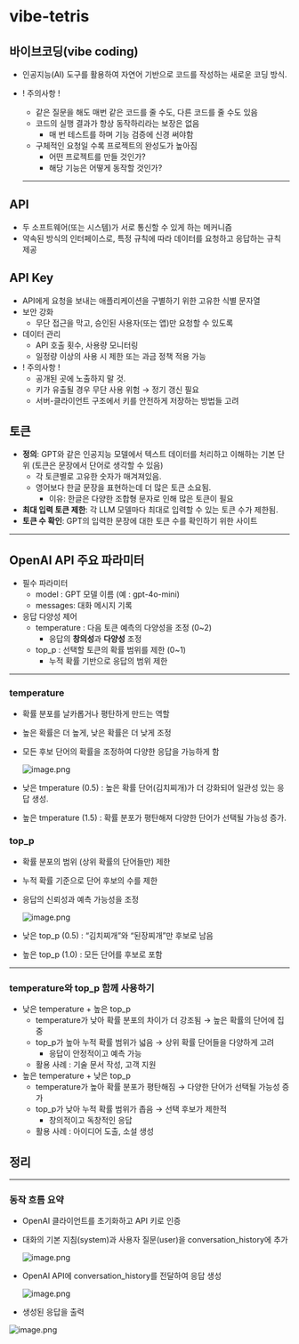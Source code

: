 # vibe-tetris
## 바이브코딩(vibe coding)

- 인공지능(AI) 도구를 활용하여 자연어 기반으로 코드를 작성하는 새로운 코딩 방식.
- ! 주의사항 !
    - 같은 질문을 해도 매번 같은 코드를 줄 수도, 다른 코드를 줄 수도 있음
    - 코드의 실행 결과가 항상 동작하리라는 보장은 없음
        - 매 번 테스트를 하며 기능 검증에 신경 써야함
    - 구체적인 요청일 수록 프로젝트의 완성도가 높아짐
        - 어떤 프로젝트를 만들 것인가?
        - 해당 기능은 어떻게 동작할 것인가?
    
    ---
    

## API

- 두 소프트웨어(또는 시스템)가 서로 통신할 수 있게 하는 메커니즘
- 약속된 방식의 인터페이스로, 특정 규칙에 따라 데이터를 요청하고 응답하는 규칙 제공

## API Key

- API에게 요청을 보내는 애플리케이션을 구별하기 위한 고유한 식별 문자열
- 보안 강화
    - 무단 접근을 막고, 승인된 사용자(또는 앱)만 요청할 수 있도록
- 데이터 관리
    - API 호출 횟수, 사용량 모니터링
    - 일정량 이상의 사용 시 제한 또는 과금 정책 적용 가능
- ! 주의사항 !
    - 공개된 곳에 노출하지 말 것.
    - 키가 유출될 경우 무단 사용 위험 → 정기 갱신 필요
    - 서버-클라이언트 구조에서 키를 안전하게 저장하는 방법들 고려

## 토큰

- **정의**: GPT와 같은 인공지능 모델에서 텍스트 데이터를 처리하고 이해하는 기본 단위 (토큰은 문장에서 단어로 생각할 수 있음)
    - 각 토큰별로 고유한 숫자가 매겨져있음.
    - 영어보다 한글 문장을 표현하는데 더 많은 토큰 소요됨.
        - 이유: 한글은 다양한 조합형 문자로 인해 많은 토큰이 필요
- **최대 입력 토큰 제한**: 각 LLM 모델마다 최대로 입력할 수 있는 토큰 수가 제한됨.
- **토큰 수 확인**: GPT의 입력한 문장에 대한 토큰 수를 확인하기 위한 사이트

---

## OpenAI API 주요 파라미터

- 필수 파라미터
    - model : GPT 모델 이름 (예 : gpt-4o-mini)
    - messages: 대화 메시지 기록
- 응답 다양성 제어
    - temperature : 다음 토큰 예측의 다양성을 조정 (0~2)
        - 응답의 **창의성**과 **다양성** 조정
    - top_p : 선택할 토큰의 확률 범위를 제한 (0~1)
        - 누적 확률 기반으로 응답의 범위 제한

---

### temperature

- 확률 분포를 날카롭거나 평탄하게 만드는 역할
- 높은 확률은 더 높게, 낮은 확률은 더 낮게 조정
- 모든 후보 단어의 확률을 조정하여 다양한 응답을 가능하게 함
    
    ![image.png](attachment:2235aa9e-730e-41bd-bc41-f7f541fe9a31:image.png)
    
- 낮은 tmperature (0.5) : 높은 확률 단어(김치찌개)가 더 강화되어 일관성 있는 응답 생성.
- 높은 tmperature (1.5) : 확률 분포가 평탄해져 다양한 단어가 선택될 가능성 증가.

### top_p

- 확률 분포의 범위 (상위 확률의 단어들만) 제한
- 누적 확률 기준으로 단어 후보의 수를 제한
- 응답의 신뢰성과 예측 가능성을 조정
    
    ![image.png](attachment:7256addc-9b32-4df3-9f8a-b7865a0783b9:image.png)
    
- 낮은 top_p (0.5) : “김치찌개”와 “된장찌개”만 후보로 남음
- 높은 top_p (1.0) : 모든 단어를 후보로 포함

---

### temperature와 top_p 함께 사용하기

- 낮은 temperature + 높은 top_p
    - temperature가 낮아 확률 분포의 차이가 더 강조됨 → 높은 확률의 단어에 집중
    - top_p가 높아 누적 확률 범위가 넓음 → 상위 확률 단어들을 다양하게 고려
        - 응답이 안정적이고 예측 가능
    - 활용 사례 : 기술 문서 작성, 고객 지원
- 높은 temperature + 낮은 top_p
    - temperature가 높아 확률 분포가 평탄해짐 → 다양한 단어가 선택될 가능성 증가
    - top_p가 낮아 누적 확률 범위가 좁음 → 선택 후보가 제한적
        - 창의적이고 독창적인 응답
    - 활용 사례 : 아이디어 도출, 소설 생성

## 정리

---

### 동작 흐름 요약

- OpenAI 클라이언트를 초기화하고 API 키로 인증
- 대화의 기본 지침(system)과 사용자 질문(user)을 conversation_history에 추가
    
    ![image.png](attachment:eed8ee5c-9a72-45e5-950d-a894a4e41250:image.png)
    
- OpenAI API에 conversation_history를 전달하여 응답 생성
    
    ![image.png](attachment:5487ea3d-e115-470b-95ca-010b9eb2d18b:image.png)
    
- 생성된 응답을 출력

![image.png](attachment:fc55d891-c777-4c64-b27d-cc11438a2256:image.png)
